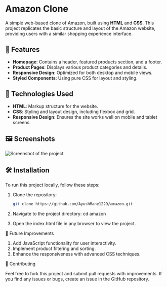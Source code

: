 # Amazon Clone

A simple web-based clone of Amazon, built using **HTML** and **CSS**. This project replicates the basic structure and layout of the Amazon website, providing users with a similar shopping experience interface.

## 🚀 Features

- **Homepage**: Contains a header, featured products section, and a footer.
- **Product Pages**: Displays various product categories and details.
- **Responsive Design**: Optimized for both desktop and mobile views.
- **Styled Components**: Using pure CSS for layout and styling.

## 🔧 Technologies Used

- **HTML**: Markup structure for the website.
- **CSS**: Styling and layout design, including flexbox and grid.
- **Responsive Design**: Ensures the site works well on mobile and tablet screens.

## 🖼️ Screenshots

![Screenshot of the project](screenshot.png)  


## 🛠️ Installation

To run this project locally, follow these steps:

1. Clone the repository:
   ```bash
   git clone https://github.com/AyushMane1229/amazon.git

2. Navigate to the project directory:
   cd amazon

3. Open the index.html file in any browser to view the project.

🌟 Future Improvements

   1. Add JavaScript functionality for user interactivity.
   2. Implement product filtering and sorting.
   3. Enhance the responsiveness with advanced CSS techniques.

🤝 Contributing

Feel free to fork this project and submit pull requests with improvements. If you find any issues or bugs, create an issue in the GitHub repository.